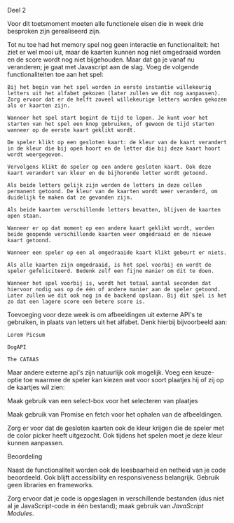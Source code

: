 Deel 2

Voor dit toetsmoment moeten alle functionele eisen die in week drie besproken zijn gerealiseerd zijn.

Tot nu toe had het memory spel nog geen interactie en functionaliteit: het ziet er wel mooi uit, maar de kaarten kunnen nog niet omgedraaid worden en de score wordt nog niet bijgehouden. Maar dat ga je vanaf nu veranderen; je gaat met Javascript aan de slag. Voeg de volgende functionaliteiten toe aan het spel:

    Bij het begin van het spel worden in eerste instantie willekeurig letters uit het alfabet gekozen (later zullen we dit nog aanpassen). Zorg ervoor dat er de helft zoveel willekeurige letters worden gekozen als er kaarten zijn.

    Wanneer het spel start begint de tijd te lopen. Je kunt voor het starten van het spel een knop gebruiken, of gewoon de tijd starten wanneer op de eerste kaart geklikt wordt.

    De speler klikt op een gesloten kaart: de kleur van de kaart verandert in de kleur die bij open hoort en de letter die bij deze kaart hoort wordt weergegeven.

    Vervolgens klikt de speler op een andere gesloten kaart. Ook deze kaart verandert van kleur en de bijhorende letter wordt getoond.

    Als beide letters gelijk zijn worden de letters in deze cellen permanent getoond. De kleur van de kaarten wordt weer veranderd, om duidelijk te maken dat ze gevonden zijn.

    Als beide kaarten verschillende letters bevatten, blijven de kaarten open staan.

    Wanneer er op dat moment op een andere kaart geklikt wordt, worden beide geopende verschillende kaarten weer omgedraaid en de nieuwe kaart getoond.

    Wanneer een speler op een al omgedraaide kaart klikt gebeurt er niets.

    Als alle kaarten zijn omgedraaid, is het spel voorbij en wordt de speler gefeliciteerd. Bedenk zelf een fijne manier om dit te doen.

    Wanneer het spel voorbij is, wordt het totaal aantal seconden dat hiervoor nodig was op de één of andere manier aan de speler getoond. Later zullen we dit ook nog in de backend opslaan. Bij dit spel is het zo dat een lagere score een betere score is.


Toevoeging voor deze week is om afbeeldingen uit externe API's te gebruiken, in plaats van letters uit het alfabet. Denk hierbij bijvoorbeeld aan:

    Lorem Picsum

    DogAPI

    The CATAAS

Maar andere externe api's zijn natuurlijk ook mogelijk. Voeg een keuze-optie toe waarmee de speler kan kiezen wat voor soort plaatjes hij of zij op de kaartjes wil zien:

Maak gebruik van een select-box voor het selecteren van plaatjes

Maak gebruik van Promise en fetch voor het ophalen van de afbeeldingen.

Zorg er voor dat de gesloten kaarten ook de kleur krijgen die de speler met de color picker heeft uitgezocht. Ook tijdens het spelen moet je deze kleur kunnen aanpassen.

Beoordeling

Naast de functionaliteit worden ook de leesbaarheid en netheid van je code beoordeeld. Ook blijft accessibility en responsiveness belangrijk. Gebruik geen libraries en frameworks.

Zorg ervoor dat je code is opgeslagen in verschillende bestanden (dus niet al je JavaScript-code in één bestand); maak gebruik van *JavaScript Modules*.
